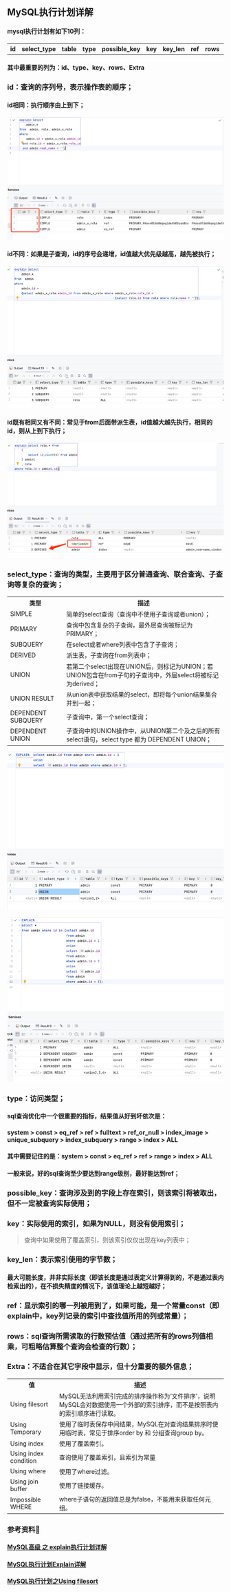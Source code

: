 ## MySQL执行计划详解

#### mysql执行计划有如下10列：

<table> 
    <th>id</th>
    <th>select_type</th>
    <th>table</th>
    <th>type</th>
    <th>possible_key</th>
    <th>key</th>
    <th>key_len</th>
    <th>ref</th>
    <th>rows</th>
    <th>Extra</th>
</table>

#### 其中最重要的列为：id、type、key、rows、Extra
### id：查询的序列号，表示操作表的顺序；
#### id相同：执行顺序由上到下；
![](../resource/MySQL/MySQL-Explain详解-相同id.png)

#### id不同：如果是子查询，id的序号会递增，id值越大优先级越高，越先被执行；
![](../resource/MySQL/MySQL-Explain详解-不同id.png)

#### id既有相同又有不同：常见于from后面带派生表，id值越大越先执行，相同的id，则从上到下执行；
![](../resource/MySQL/MySQL-Explain详解-相同&不同id.png)

### select_type：查询的类型，主要用于区分普通查询、联合查询、子查询等复杂的查询；
<table>
    <th>类型</th>
    <th>描述</th>
    <tr>
        <td>SIMPLE</td>
        <td>简单的select查询（查询中不使用子查询或者union）；</td>
    </tr>
    <tr>
        <td>PRIMARY</td>
        <td>查询中包含复杂的子查询，最外层查询被标记为PRIMARY；</td>
    </tr>
    <tr>
        <td>SUBQUERY</td>
        <td>在select或者where列表中包含了子查询；</td>
    </tr>
    <tr>
        <td>DERIVED</td>
        <td>派生表，子查询在from列表中；</td>
    </tr>
    <tr>
        <td>UNION</td>
        <td>若第二个select出现在UNION后，则标记为UNION；若UNION包含在from子句的子查询中，外层select将被标记为derived；</td>
    </tr>
    <tr>
        <td>UNION RESULT</td>
        <td>从union表中获取结果的select，即将每个union结果集合并到一起；</td>
    </tr>
    <tr>
        <td>DEPENDENT SUBQUERY</td>
        <td>子查询中，第一个select查询；</td>
    </tr>
    <tr>
        <td>DEPENDENT UNION</td>
        <td>子查询中的UNION操作中，从UNION第二个及之后的所有select语句，select type 都为 DEPENDENT UNION；</td>
    </tr>
</table>

![](../resource/MySQL/MySQL-Explain详解-union查询相关.png)

![](../resource/MySQL/MySQL-Explain详解-dependent-union&&subquery.png)

### type：访问类型；
#### sql查询优化中一个很重要的指标，结果值从好到坏依次是：
#### system > const > eq_ref > ref > fulltext > ref_or_null > index_image > unique_subquery > index_subquery > range > index > ALL
#### 其中需要记住的是：system > const > eq_ref > ref > range > index > ALL
#### 一般来说，好的sql查询至少要达到range级别，最好能达到ref；



### possible_key：查询涉及到的字段上存在索引，则该索引将被取出，但不一定被查询实际使用；

### key：实际使用的索引，如果为NULL，则没有使用索引；
> 查询中如果使用了覆盖索引，则该索引仅仅出现在key列表中；
>

### key_len：表示索引使用的字节数；
#### 最大可能长度，并非实际长度（即该长度是通过表定义计算得到的，不是通过表内检索出的），在不损失精度的情况下，该值理论上越短越好；

### ref：显示索引的哪一列被用到了，如果可能，是一个常量const（即explain中，key列记录的索引中查找值所用的列或常量）；

### rows：sql查询所需读取的行数预估值（通过把所有的rows列值相乘，可粗略估算整个查询会检查的行数）；

### Extra：不适合在其它字段中显示，但十分重要的额外信息；
<table>
    <th>值</th>
    <th>描述</th>
    <tr>
        <td>Using filesort</td>
        <td>MySQL无法利用索引完成的排序操作称为‘文件排序’，说明MySQL会对数据使用一个外部的索引排序，而不是按照表内的索引顺序进行读取。</td>
    </tr>
    <tr>
        <td>Using Temporary</td>
        <td>使用了临时表保存中间结果，MySQL在对查询结果排序时使用临时表，常见于排序order by 和 分组查询group by。</td>
    </tr>
    <tr>
        <td>Using index</td>
        <td>使用了覆盖索引。</td>
    </tr>
    <tr>
        <td>Using index condition</td>
        <td>查询使用了覆盖索引，且索引为常量</td>
    </tr>
    <tr>
        <td>Using where</td>
        <td>使用了where过滤。</td>
    </tr>
    <tr>
        <td>Using join buffer</td>
        <td>使用了链接缓存。</td>
    </tr>
    <tr>
        <td>Impossible WHERE</td>
        <td>where子语句的返回值总是为false，不能用来获取任何元组。</td>
    </tr>
</table>



### 参考资料💾
#### <a href="https://blog.csdn.net/wuseyukui/article/details/71512793">MySQL高级 之 explain执行计划详解</a>
#### <a href="https://www.51cto.com/article/767432.html">MySQL执行计划Explain详解</a>
#### <a href="https://blog.csdn.net/Bronze5/article/details/113817719">MySQL执行计划之Using filesort</a>


